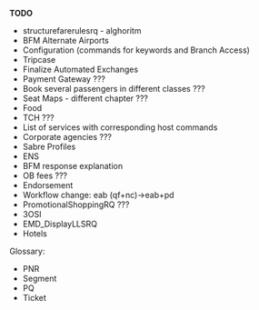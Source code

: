 **TODO**

- structurefarerulesrq - alghoritm
- BFM Alternate Airports
- Configuration (commands for keywords and Branch Access)
- Tripcase
- Finalize Automated Exchanges
- Payment Gateway ???
- Book several passengers in different classes ???
- Seat Maps - different chapter ???
- Food
- TCH ???
- List of services with corresponding host commands
- Corporate agencies ???
- Sabre Profiles
- ENS
- BFM response explanation
- OB fees ???
- Endorsement
- Workflow change: eab (qf+nc)->eab+pd
- PromotionalShoppingRQ ???
- 3OSI
- EMD_DisplayLLSRQ
- Hotels

Glossary:
- PNR
- Segment
- PQ
- Ticket